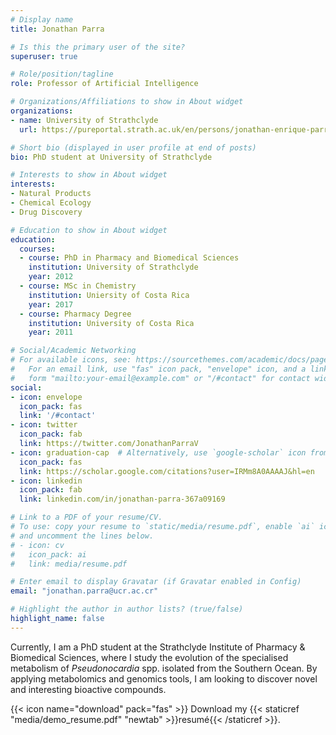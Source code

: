 ```yaml
---
# Display name
title: Jonathan Parra

# Is this the primary user of the site?
superuser: true

# Role/position/tagline
role: Professor of Artificial Intelligence

# Organizations/Affiliations to show in About widget
organizations:
- name: University of Strathclyde
  url: https://pureportal.strath.ac.uk/en/persons/jonathan-enrique-parra-villalobos

# Short bio (displayed in user profile at end of posts)
bio: PhD student at University of Strathclyde

# Interests to show in About widget
interests:
- Natural Products
- Chemical Ecology
- Drug Discovery

# Education to show in About widget
education:
  courses:
  - course: PhD in Pharmacy and Biomedical Sciences
    institution: University of Strathclyde
    year: 2012
  - course: MSc in Chemistry
    institution: Uniersity of Costa Rica
    year: 2017
  - course: Pharmacy Degree
    institution: University of Costa Rica
    year: 2011

# Social/Academic Networking
# For available icons, see: https://sourcethemes.com/academic/docs/page-builder/#icons
#   For an email link, use "fas" icon pack, "envelope" icon, and a link in the
#   form "mailto:your-email@example.com" or "/#contact" for contact widget.
social:
- icon: envelope
  icon_pack: fas
  link: '/#contact'
- icon: twitter
  icon_pack: fab
  link: https://twitter.com/JonathanParraV
- icon: graduation-cap  # Alternatively, use `google-scholar` icon from `ai` icon pack
  icon_pack: fas
  link: https://scholar.google.com/citations?user=IRMm8A0AAAAJ&hl=en
- icon: linkedin
  icon_pack: fab
  link: linkedin.com/in/jonathan-parra-367a09169

# Link to a PDF of your resume/CV.
# To use: copy your resume to `static/media/resume.pdf`, enable `ai` icons in `params.toml`, 
# and uncomment the lines below.
# - icon: cv
#   icon_pack: ai
#   link: media/resume.pdf

# Enter email to display Gravatar (if Gravatar enabled in Config)
email: "jonathan.parra@ucr.ac.cr"

# Highlight the author in author lists? (true/false)
highlight_name: false
---
```


Currently, I am a PhD student at the Strathclyde Institute of Pharmacy & Biomedical Sciences, where I study the evolution of the specialised metabolism of _Pseudonocardia_ spp. isolated from the Southern Ocean. By applying metabolomics and genomics tools, I am looking to discover novel and interesting bioactive compounds. 

{{< icon name="download" pack="fas" >}} Download my {{< staticref "media/demo_resume.pdf" "newtab" >}}resumé{{< /staticref >}}.
